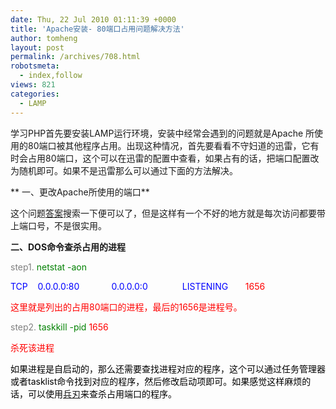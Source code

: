 ```yaml
---
date: Thu, 22 Jul 2010 01:11:39 +0000
title: 'Apache安装- 80端口占用问题解决方法'
author: tomheng
layout: post
permalink: /archives/708.html
robotsmeta:
  - index,follow
views: 821
categories:
  - LAMP
---
```

学习PHP首先要安装LAMP运行环境，安装中经常会遇到的问题就是Apache 所使用的80端口被其他程序占用。出现这种情况，首先要看看不守妇道的迅雷，它有时会占用80端口，这个可以在迅雷的配置中查看，如果占有的话，把端口配置改为随机即可。如果不是迅雷那么可以通过下面的方法解决。

** 一、更改Apache所使用的端口**

这个问题<a class="wpgallery" href="http://www.baidu.com/s?bs=taskkill%C3%FC%C1%EE&f=8&wd=%B8%FC%B8%C4Apache+%B5%C4%B6%CB%BF%DA" target="_blank">答案</a>搜索一下便可以了，但是这样有一个不好的地方就是每次访问都要带上端口号，不是很实用。

**二、DOS命令查杀占用的进程**

<span style="color: #008000;"><span style="color: #808080;">step1. </span> <span style="color: #ff0000;"><span style="color: #008000;">netstat -aon</span> </span></span>

<span style="color: #008000;"><span style="color: #0000ff;">TCP    0.0.0.0:80             0.0.0.0:0              LISTENING       <span style="color: #ff0000;">1656</span></span></span>

<span style="color: #ff0000;">这里就是列出的占用80端口的进程，最后的1656是进程号。</span>

<span style="color: #ff0000;"><span style="color: #808080;">step2.</span> <span style="color: #008000;">taskkill -pid</span> 1656</span>

<span style="color: #ff0000;">杀死该进程</span>

<span style="color: #ff0000;"><span style="color: #000000;">如果进程是自启动的，那么还需要查找进程对应的程序，这个可以通过任务管理器或者tasklist命令找到对应的程序，然后修改启动项即可。如果感觉这样麻烦的话，可以使用<a class="wpgallery" href="http://bfidc.onlinedown.net/down/IceSword122cn.zip " target="_blank">兵刃</a>来查杀占用端口的程序。</span></span>
